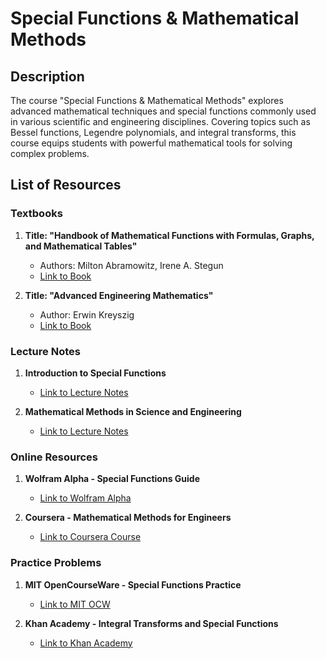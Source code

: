 # Special Functions & Mathematical Methods

## Description

The course "Special Functions & Mathematical Methods" explores advanced mathematical techniques and special functions commonly used in various scientific and engineering disciplines. Covering topics such as Bessel functions, Legendre polynomials, and integral transforms, this course equips students with powerful mathematical tools for solving complex problems.

## List of Resources

### Textbooks

1. **Title: "Handbook of Mathematical Functions with Formulas, Graphs, and Mathematical Tables"**
   - Authors: Milton Abramowitz, Irene A. Stegun
   - [Link to Book](http://example.com/handbook-of-mathematical-functions)

2. **Title: "Advanced Engineering Mathematics"**
   - Author: Erwin Kreyszig
   - [Link to Book](http://example.com/advanced-engineering-mathematics)

### Lecture Notes

1. **Introduction to Special Functions**
   - [Link to Lecture Notes](http://example.com/intro-special-functions)

2. **Mathematical Methods in Science and Engineering**
   - [Link to Lecture Notes](http://example.com/mathematical-methods-science-engineering)

### Online Resources

1. **Wolfram Alpha - Special Functions Guide**
   - [Link to Wolfram Alpha](http://wolframalpha.com/special-functions-guide)

2. **Coursera - Mathematical Methods for Engineers**
   - [Link to Coursera Course](http://coursera.org/mathematical-methods-engineers)

### Practice Problems

1. **MIT OpenCourseWare - Special Functions Practice**
   - [Link to MIT OCW](http://ocw.mit.edu/special-functions-practice)

2. **Khan Academy - Integral Transforms and Special Functions**
   - [Link to Khan Academy](http://khanacademy.org/integral-transforms-special-functions)
